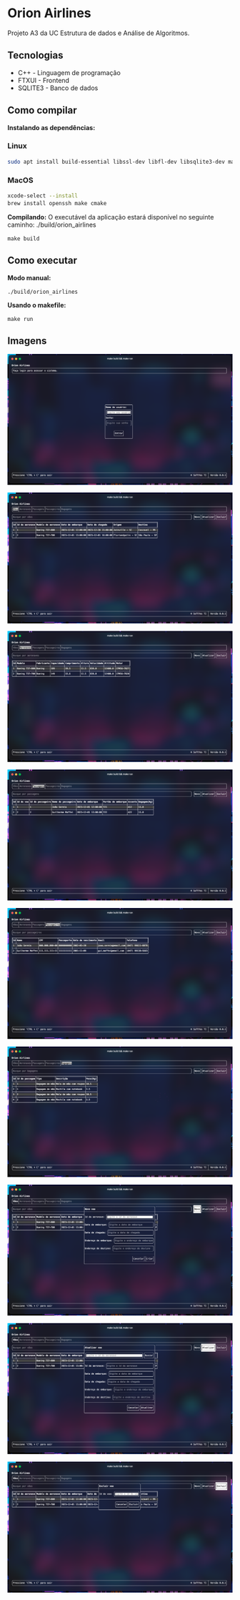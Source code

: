 # Orion Airlines

Projeto A3 da UC Estrutura de dados e Análise de Algoritmos.

## Tecnologias

* C++ - Linguagem de programação
* FTXUI - Frontend
* SQLITE3 - Banco de dados

## Como compilar

**Instalando as dependências:**

### Linux

```bash
sudo apt install build-essential libssl-dev libfl-dev libsqlite3-dev make cmake
```

### MacOS

```zsh
xcode-select --install
brew install openssh make cmake 
```

**Compilando:**
O executável da aplicação estará disponível no seguinte caminho: ./build/orion_airlines

```console
make build
```

## Como executar

**Modo manual:**

```console
./build/orion_airlines
```

**Usando o makefile:**

```console
make run
```

## Imagens

![login screen](./assets/login.png/)

![flights screen](./assets/flights.png/)

![airplanes screen](./assets/airplanes.png/)

![tickets screen](./assets/tickets.png/)

![passengers screen](./assets/passengers.png/)

![luggages screen](./assets/luggages.png/)

![create popup](./assets/create_popup.png/)

![update popup](./assets/update_popup.png/)

![delete popup](./assets/delete_popup.png/)
